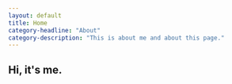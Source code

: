 ```yaml
---
layout: default
title: Home
category-headline: "About"
category-description: "This is about me and about this page."
---
```


<div class="mt-8 prose dark:prose-invert" data-mdx-content="true">

  <h2>
    Hi, it's me.
  </h2>

</div>

